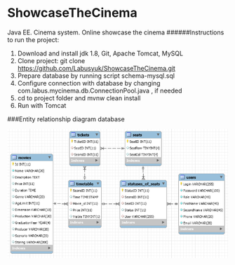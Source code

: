 # ShowcaseTheCinema
Java EE. Cinema system. 
Online showcase the cinema
######Instructions to run the project:

1. Download and install jdk 1.8, Git, Apache Tomcat, MySQL
2. Clone project: git clone https://github.com/Labusyuk/ShowcaseTheCinema.git
3. Prepare database by running script schema-mysql.sql
4. Configure connection with database by changing com.labus.mycinema.db.ConnectionPool.java , if needed
5. cd to project folder and mvnw clean install
6. Run with Tomcat

###Entity relationship diagram database

![Image of Yaktocat](https://github.com/Labusyuk/ShowcaseTheCinema/blob/master/CinemaBDModelFirst.png?raw=true)

